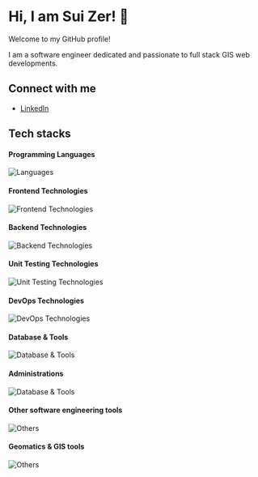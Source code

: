 # Hi, I am Sui Zer! 👋

Welcome to my GitHub profile!

I am a software engineer dedicated and passionate to full stack GIS web developments.

## Connect with me
- [LinkedIn](https://www.linkedin.com/in/teysuizer1998)

## Tech stacks

#### Programming Languages
![Languages](https://skillicons.dev/icons?i=ts,js,python,css,html,matlab,c,cpp,octave,r,go)

#### Frontend Technologies
![Frontend Technologies](https://skillicons.dev/icons?i=react,nextjs,tailwind,vite,npm,yarn,qt)

#### Backend Technologies
![Backend Technologies](https://skillicons.dev/icons?i=django,flask,fastapi,redis,prisma,selenium)

#### Unit Testing Technologies
![Unit Testing Technologies](https://skillicons.dev/icons?i=vitest,jest)

#### DevOps Technologies
![DevOps Technologies](https://skillicons.dev/icons?i=docker,azure,gitlab,githubactions,ansible,nginx,gcp)

#### Database & Tools
![Database & Tools](https://skillicons.dev/icons?i=postgres,mysql,mongodb,sqlite)

#### Administrations
![Database & Tools](https://skillicons.dev/icons?i=redhat,windows,ubuntu,linux,bash,powershell)

#### Other software engineering tools
![Others](https://skillicons.dev/icons?i=git,github,netlify,vercel,heroku,vscode,sublime,anaconda,vim,cmake,notion)

#### Geomatics & GIS tools
![Others](https://skillicons.dev/icons?i=autocad,sketchup)
